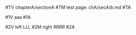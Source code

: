 #TV
chapterA/sectionA
#TM
test page: chA/secA/b.md
#TA

#1V
aaa
#1A

#2V
left LLL
#2M
right RRRR
#2A